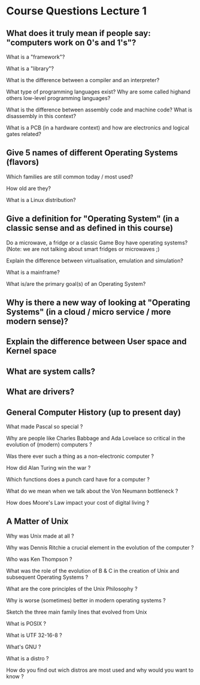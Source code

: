 # Course Questions Lecture 1

## What does it truly mean if people say: "computers work on 0's and 1's"?

What is a "framework"?
>
What is a "library"?
>
What is the difference between a compiler and an interpreter?
>
What type of programming languages exist? Why are some called highand others low-level programming languages?
>
What is the difference between assembly code and machine code? What is disassembly in this context?
>
What is a PCB (in a hardware context) and how are electronics and logical gates related? 
>

## Give 5 names of different Operating Systems (flavors)

Which families are still common today / most used?
>
How old are they?
>
What is a Linux distribution?
>

## Give a definition for "Operating System" (in a classic sense and as defined in this course)

Do a microwave, a fridge or a classic Game Boy have operating systems? (Note: we are not talking about smart fridges or microwaves ;)
>
Explain the difference between virtualisation, emulation and simulation?
>
What is a mainframe?
>
What is/are the primary goal(s) of an Operating System?
>

## Why is there a new way of looking at "Operating Systems" (in a cloud / micro service / more modern sense)?
>

## Explain the difference between User space and Kernel space
>

## What are system calls?
>

## What are drivers?
>

## General Computer History (up to present day)

What made Pascal so special ?
>
Why are people like Charles Babbage and Ada Lovelace so critical in the evolution of (modern) computers ?
>
Was there ever such a thing as a non-electronic computer ?
>
How did Alan Turing win the war ?
>
Which functions does a punch card have for a computer ?
>
What do we mean when we talk about the Von Neumann bottleneck ?
>
How does Moore's Law impact your cost of digital living ?
>

## A Matter of Unix

Why was Unix made at all ?
>
Why was Dennis Ritchie a crucial element in the evolution of the computer ?
>
Who was Ken Thompson ?
>
What was the role of the evolution of B & C in the creation of Unix and subsequent Operating Systems ?
>
What are the core principles of the Unix Philosophy ?
>
Why is worse (sometimes) better in modern operating systems ?
>
Sketch the three main family lines that evolved from Unix
>
What is POSIX ?
>
What is UTF 32-16-8 ?
>
What's GNU ?
>
What is a distro ?
>
How do you find out wich distros are most used and why would you want to know ?
>
